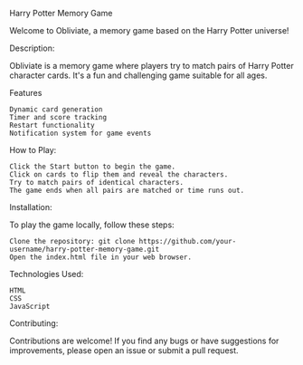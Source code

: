Harry Potter Memory Game

Welcome to Obliviate, a memory game based on the Harry Potter universe!

Description:

Obliviate is a memory game where players try to match pairs of Harry Potter character cards. It's a fun and challenging game suitable for all ages.

Features

    Dynamic card generation
    Timer and score tracking
    Restart functionality
    Notification system for game events

How to Play:

    Click the Start button to begin the game.
    Click on cards to flip them and reveal the characters.
    Try to match pairs of identical characters.
    The game ends when all pairs are matched or time runs out.

Installation:

To play the game locally, follow these steps:

    Clone the repository: git clone https://github.com/your-username/harry-potter-memory-game.git
    Open the index.html file in your web browser.

Technologies Used:

    HTML
    CSS
    JavaScript

Contributing:

Contributions are welcome! If you find any bugs or have suggestions for improvements, please open an issue or submit a pull request.
